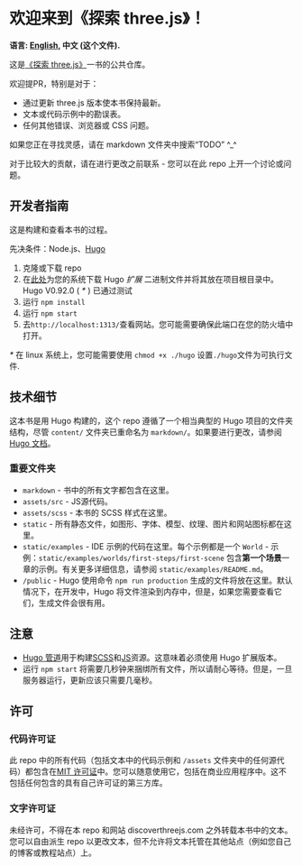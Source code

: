 # 欢迎来到《探索 three.js》！

**语言: [English](README.md), 中文 (这个文件).**

这是[《探索 three.js》](https://discoverthreejs.com/)一书的公共仓库。

欢迎提PR，特别是对于：

- 通过更新 three.js 版本使本书保持最新。
- 文本或代码示例中的勘误表。
- 任何其他错误、浏览器或 CSS 问题。

如果您正在寻找灵感，请在 markdown 文件夹中搜索“TODO” ^\_^

对于比较大的贡献，请在进行更改之前联系 - 您可以在此 repo 上开一个讨论或问题。

## 开发者指南

这是构建和查看本书的过程。

先决条件：Node.js、[Hugo](https://github.com/gohugoio/hugo)

1. 克隆或下载 repo
2. 在[此处](https://github.com/gohugoio/hugo/releases)为您的系统下载 Hugo _扩展_ 二进制文件并将其放在项目根目录中。Hugo V0.92.0 ( _\*_ ) 已通过测试
3. 运行 `npm install`
4. 运行 `npm start`
5. 去`http://localhost:1313/`查看网站。您可能需要确保此端口在您的防火墙中打开。

_\*_ 在 linux 系统上，您可能需要使用 `chmod +x ./hugo` 设置`./hugo`文件为可执行文件.

## 技术细节

这本书是用 Hugo 构建的，这个 repo 遵循了一个相当典型的 Hugo 项目的文件夹结构，尽管 `content/` 文件夹已重命名为 `markdown/`。如果要进行更改，请参阅[Hugo 文档](https://gohugo.io/documentation/)。

### 重要文件夹

- `markdown` - 书中的所有文字都包含在这里。
- `assets/src` - JS源代码。
- `assets/scss` - 本书的 SCSS 样式在这里。
- `static` - 所有静态文件，如图形、字体、模型、纹理、图片和网站图标都在这里。
- `static/examples` -  IDE 示例的代码在这里。每个示例都是一个 `World` - 示例：`static/examples/worlds/first-steps/first-scene` 包含**第一个场景**一章的示例。有关更多详细信息，请参阅 `static/examples/README.md`。
- `/public` - Hugo 使用命令 `npm run production` 生成的文件将放在这里。默认情况下，在开发中，Hugo 将文件渲染到内存中，但是，如果您需要查看它们，生成文件会很有用。

## 注意

- [Hugo 管道](https://gohugo.io/hugo-pipes/)用于构建[SCSS](https://gohugo.io/hugo-pipes/scss-sass/)和[JS](https://gohugo.io/hugo-pipes/js/)资源。这意味着必须使用 Hugo 扩展版本。
- 运行 `npm start` 将需要几秒钟来捆绑所有文件，所以请耐心等待。但是，一旦服务器运行，更新应该只需要几毫秒。

## 许可

### 代码许可证

此 repo 中的所有代码（包括文本中的代码示例和 `/assets` 文件夹中的任何源代码）都包含在[MIT 许可证](https://opensource.org/licenses/MIT)中。您可以随意使用它，包括在商业应用程序中。这不包括任何包含的具有自己许可证的第三方库。

### 文字许可证

未经许可，不得在本 repo 和网站 discoverthreejs.com 之外转载本书中的文本。您可以自由派生 repo 以更改文本，但不允许将文本托管在其他站点（例如您自己的博客或教程站点）上。
